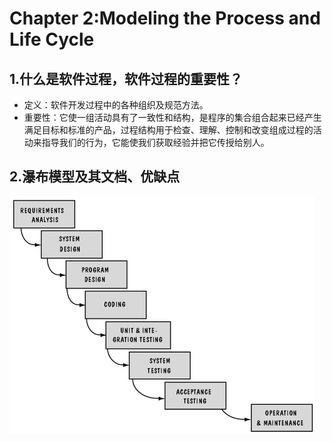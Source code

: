 # Chapter 2:Modeling the Process and Life Cycle

## 1.什么是软件过程，软件过程的重要性？

- 定义：软件开发过程中的各种组织及规范方法。
- 重要性：它使一组活动具有了一致性和结构，是程序的集合组合起来已经产生满足目标和标准的产品，过程结构用于检查、理解、控制和改变组成过程的活动来指导我们的行为，它能使我们获取经验并把它传授给别人。

## 2.瀑布模型及其文档、优缺点                
![](waterpull.png)
